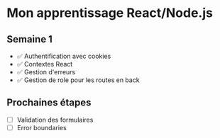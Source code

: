 # Mon apprentissage React/Node.js

## Semaine 1
- ✅ Authentification avec cookies
- ✅ Contextes React
- ✅ Gestion d'erreurs
- ✅ Gestion de role pour les routes en back

## Prochaines étapes
- [ ] Validation des formulaires
- [ ] Error boundaries